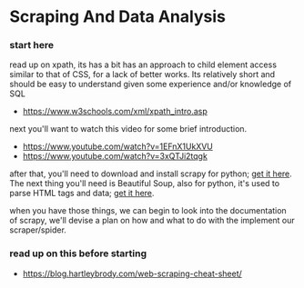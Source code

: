 # Scraping And Data Analysis

### start here
read up on xpath, its has a bit has an approach to child element access similar to that of CSS, for a lack of better works. Its relatively short and should be easy to understand given some experience and/or knowledge of SQL
* https://www.w3schools.com/xml/xpath_intro.asp

next you'll want to watch this video for some brief introduction.
* https://www.youtube.com/watch?v=1EFnX1UkXVU
* https://www.youtube.com/watch?v=3xQTJi2tqgk

after that, you'll need to download and install scrapy for python; [get it here](https://docs.scrapy.org/en/latest/). The next thing you'll need is Beautiful Soup, also for python, it's used to parse HTML tags and data; [get it here](https://www.crummy.com/software/BeautifulSoup/).

when you have those things, we can begin to look into the documentation of scrapy, we'll devise a plan on how and what to do with the implement our scraper/spider.

### read up on this before starting
* https://blog.hartleybrody.com/web-scraping-cheat-sheet/
